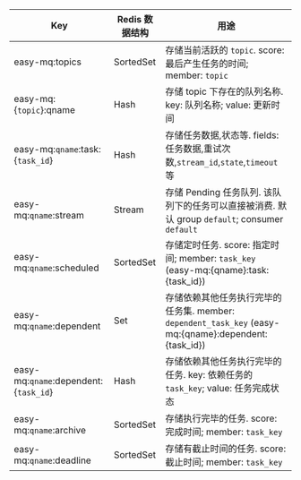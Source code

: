 | Key                                   | Redis 数据结构 | 用途                                                                                                 |
| ------------------------------------- | -------------- | ---------------------------------------------------------------------------------------------------- |
| easy-mq:topics                        | SortedSet      | 存储当前活跃的 `topic`. score: 最后产生任务的时间; member: `topic`                                   |
| easy-mq:{`topic`}:qname               | Hash           | 存储 topic 下存在的队列名称. key: 队列名称; value: 更新时间                                          |
| easy-mq:`qname`:task:{`task_id`}      | Hash           | 存储任务数据,状态等. fields: 任务数据,重试次数,`stream_id`,`state`,`timeout` 等                      |
| easy-mq:`qname`:stream                | Stream         | 存储 Pending 任务队列. 该队列下的任务可以直接被消费. 默认 group `default`; consumer `default`        |
| easy-mq:`qname`:scheduled             | SortedSet      | 存储定时任务. score: 指定时间; member: `task_key` (easy-mq:{qname}:task:{task_id})                   |
| easy-mq:`qname`:dependent             | Set            | 存储依赖其他任务执行完毕的任务集. member: `dependent_task_key` (easy-mq:{qname}:dependent:{task_id}) |
| easy-mq:`qname`:dependent:{`task_id`} | Hash           | 存储依赖其他任务执行完毕的任务. key: 依赖任务的`task_key`; value: 任务完成状态                       |
| easy-mq:`qname`:archive               | SortedSet      | 存储执行完毕的任务. score: 完成时间; member: `task_key`                                              |
| easy-mq:`qname`:deadline              | SortedSet      | 存储有截止时间的任务. score: 截止时间; member: `task_key`                                            |
